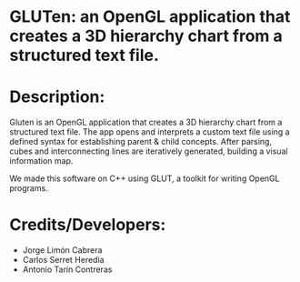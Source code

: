 # GLUTen: an OpenGL application that creates a 3D hierarchy chart from a structured text file.

# Description:

Gluten is an OpenGL application that creates a 3D hierarchy chart from a structured text file.
The app opens and interprets a custom text file using a defined syntax for establishing parent & child concepts.
After parsing, cubes and interconnecting lines are iteratively generated, building a visual information map.

We made this software on C++ using GLUT, a toolkit for writing OpenGL programs.

# Credits/Developers:

- Jorge Limón Cabrera
- Carlos Serret Heredia
- Antonio Tarín Contreras
